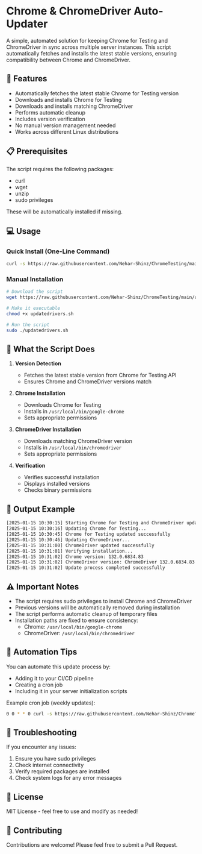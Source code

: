 # Chrome & ChromeDriver Auto-Updater

A simple, automated solution for keeping Chrome for Testing and ChromeDriver in sync across multiple server instances. This script automatically fetches and installs the latest stable versions, ensuring compatibility between Chrome and ChromeDriver.

## 🚀 Features

- Automatically fetches the latest stable Chrome for Testing version
- Downloads and installs Chrome for Testing
- Downloads and installs matching ChromeDriver
- Performs automatic cleanup
- Includes version verification
- No manual version management needed
- Works across different Linux distributions

## 📋 Prerequisites

The script requires the following packages:
- curl
- wget
- unzip
- sudo privileges

These will be automatically installed if missing.

## 💻 Usage

### Quick Install (One-Line Command)
```bash
curl -s https://raw.githubusercontent.com/Nehar-Shinz/ChromeTesting/main/updatedrivers.sh | sudo bash
```

### Manual Installation
```bash
# Download the script
wget https://raw.githubusercontent.com/Nehar-Shinz/ChromeTesting/main/updatedrivers.sh

# Make it executable
chmod +x updatedrivers.sh

# Run the script
sudo ./updatedrivers.sh
```

## 🔧 What the Script Does

1. **Version Detection**
   - Fetches the latest stable version from Chrome for Testing API
   - Ensures Chrome and ChromeDriver versions match

2. **Chrome Installation**
   - Downloads Chrome for Testing
   - Installs in `/usr/local/bin/google-chrome`
   - Sets appropriate permissions

3. **ChromeDriver Installation**
   - Downloads matching ChromeDriver version
   - Installs in `/usr/local/bin/chromedriver`
   - Sets appropriate permissions

4. **Verification**
   - Verifies successful installation
   - Displays installed versions
   - Checks binary permissions

## 📝 Output Example

```bash
[2025-01-15 10:30:15] Starting Chrome for Testing and ChromeDriver update process...
[2025-01-15 10:30:16] Updating Chrome for Testing...
[2025-01-15 10:30:45] Chrome for Testing updated successfully
[2025-01-15 10:30:46] Updating ChromeDriver...
[2025-01-15 10:31:00] ChromeDriver updated successfully
[2025-01-15 10:31:01] Verifying installation...
[2025-01-15 10:31:02] Chrome version: 132.0.6834.83
[2025-01-15 10:31:02] ChromeDriver version: ChromeDriver 132.0.6834.83
[2025-01-15 10:31:02] Update process completed successfully
```

## ⚠️ Important Notes

- The script requires sudo privileges to install Chrome and ChromeDriver
- Previous versions will be automatically removed during installation
- The script performs automatic cleanup of temporary files
- Installation paths are fixed to ensure consistency:
  - Chrome: `/usr/local/bin/google-chrome`
  - ChromeDriver: `/usr/local/bin/chromedriver`

## 🔄 Automation Tips

You can automate this update process by:
- Adding it to your CI/CD pipeline
- Creating a cron job
- Including it in your server initialization scripts

Example cron job (weekly updates):
```bash
0 0 * * 0 curl -s https://raw.githubusercontent.com/Nehar-Shinz/ChromeTesting/main/updatedrivers.sh | sudo bash
```

## 🐛 Troubleshooting

If you encounter any issues:
1. Ensure you have sudo privileges
2. Check internet connectivity
3. Verify required packages are installed
4. Check system logs for any error messages

## 📄 License

MIT License - feel free to use and modify as needed!

## 👥 Contributing

Contributions are welcome! Please feel free to submit a Pull Request.
